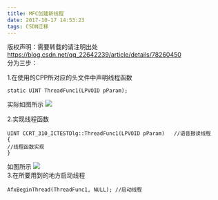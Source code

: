 ```yaml
---
title: MFC创建新线程
date: 2017-10-17 14:53:23
tags: CSDN迁移
---
```

 版权声明：需要转载的请注明出处 https://blog.csdn.net/qq_22642239/article/details/78260450   
   分为三步：

 1.在使用的CPP所对应的头文件中声明线程函数

 


```
static UINT ThreadFunc1(LPVOID pParam);
```
 

 实际如图所示 ![](https://img-blog.csdn.net/20171017150507937?watermark/2/text/aHR0cDovL2Jsb2cuY3Nkbi5uZXQvcXFfMjI2NDIyMzk=/font/5a6L5L2T/fontsize/400/fill/I0JBQkFCMA==/dissolve/70/gravity/Center)  


 

 2.实现线程函数

 

 


```
UINT CCRT_310_ICTESTDlg::ThreadFunc1(LPVOID pParam)   //语音报读线程
{
//线程函数实现
}
```
 

 如图所示 ![](https://img-blog.csdn.net/20171017150511343?watermark/2/text/aHR0cDovL2Jsb2cuY3Nkbi5uZXQvcXFfMjI2NDIyMzk=/font/5a6L5L2T/fontsize/400/fill/I0JBQkFCMA==/dissolve/70/gravity/Center)  
 3.在所要用到的地方启动线程

 


```
AfxBeginThread(ThreadFunc1, NULL); //启动线程
```
  
  
   
 